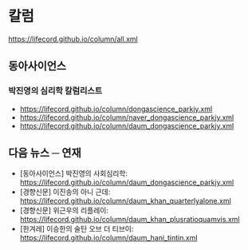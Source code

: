 # 칼럼
https://lifecord.github.io/column/all.xml

## 동아사이언스
### 박진영의 심리학 칼럼리스트
- https://lifecord.github.io/column/dongascience_parkjy.xml
- https://lifecord.github.io/column/naver_dongascience_parkjy.xml
- https://lifecord.github.io/column/daum_dongascience_parkjy.xml

## 다음 뉴스 ─ 연재
- [동아사이언스] 박진영의 사회심리학: https://lifecord.github.io/column/daum_dongascience_parkjy.xml
- [경향신문] 이진송의 아니 근데: https://lifecord.github.io/column/daum_khan_quarterlyalone.xml
- [경향신문] 위근우의 리플레이: https://lifecord.github.io/column/daum_khan_plusratioquamvis.xml
- [한겨레] 이승한의 술탄 오브 더 티브이: https://lifecord.github.io/column/daum_hani_tintin.xml
